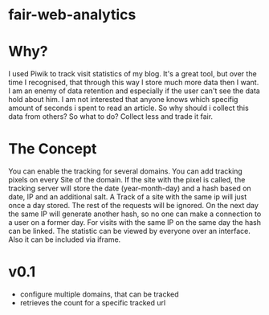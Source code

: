 fair-web-analytics
==================

Why?
====

I used Piwik to track visit statistics of my blog. It's a great tool, but over the time I recognised, that through this way I store much more data then I want. I am an enemy of data retention and especially if the user can't see the data hold about him. I am not interested that anyone knows which specifig amount of seconds i spent to read an article. So why should i collect this data from others? So what to do? Collect less and trade it fair.

The Concept
===========

You can enable the tracking for several domains. You can add tracking pixels on every Site of the domain. If the site with the pixel is called, the tracking server will store the date (year-month-day) and a hash based on date, IP and an additional salt. A Track of a site with the same ip will just once a day stored. The rest of the requests will be ignored. On the next day the same IP will generate another hash, so no one can make a connection to a user on a former day. For visits with the same IP on the same day the hash can be linked. The statistic can be viewed by everyone over an interface. Also it can be included via iframe.

v0.1
====

- configure multiple domains, that can be tracked
- retrieves the count for a specific tracked url
